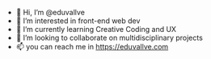 - 👋 Hi, I’m @eduvallve
- 👀 I’m interested in front-end web dev
- 🌱 I’m currently learning Creative Coding and UX
- 💞️ I’m looking to collaborate on multidisciplinary projects
- 📫 you can reach me in https://eduvallve.com

<!---
eduvallve/eduvallve is a ✨ special ✨ repository because its `README.md` (this file) appears on your GitHub profile.
You can click the Preview link to take a look at your changes.
--->
